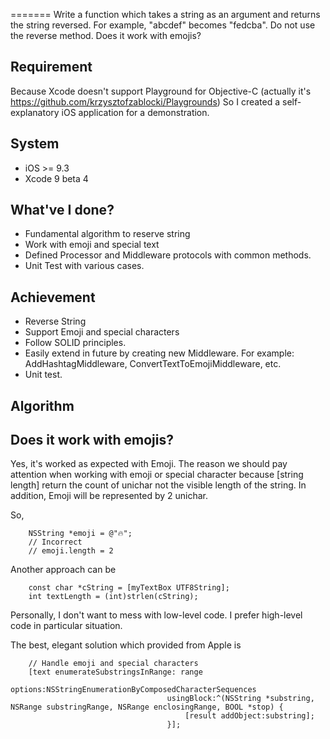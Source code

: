 
=======
Write a function which takes a string as an argument and returns the string reversed. For example, "abcdef" becomes "fedcba". Do not use the reverse method. Does it work with emojis?

## Requirement
Because Xcode doesn't support Playground for Objective-C (actually it's https://github.com/krzysztofzablocki/Playgrounds)
So I created a self-explanatory iOS application for a demonstration.

## System
+ iOS >= 9.3
+ Xcode 9 beta 4

## What've I done?
+ Fundamental algorithm to reserve string
+ Work with emoji and special text
+ Defined Processor and Middleware protocols with common methods.
+ Unit Test with various cases.

## Achievement
+ Reverse String
+ Support Emoji and special characters
+ Follow SOLID principles.
+ Easily extend in future by creating new Middleware. For example: AddHashtagMiddleware, ConvertTextToEmojiMiddleware, etc.
+ Unit test.

## Algorithm


## Does it work with emojis?
Yes, it's worked as expected with Emoji.
The reason we should pay attention when working with emoji or special character because [string length] return the count of unichar not the visible length of the string.
In addition, Emoji will be represented by 2 unichar.

So,
```
    NSString *emoji = @"🔥";
    // Incorrect
    // emoji.length = 2
```
Another approach can be
```
    const char *cString = [myTextBox UTF8String];
    int textLength = (int)strlen(cString);
```

Personally, I don't want to mess with low-level code. I prefer high-level code in particular situation.

The best, elegant solution which provided from Apple is
```
    // Handle emoji and special characters
    [text enumerateSubstringsInRange: range
                                      options:NSStringEnumerationByComposedCharacterSequences
                                   usingBlock:^(NSString *substring, NSRange substringRange, NSRange enclosingRange, BOOL *stop) {
                                       [result addObject:substring];
                                   }];
 ```
